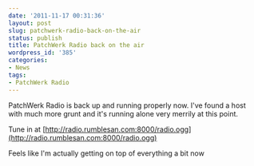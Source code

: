 ```yaml
---
date: '2011-11-17 00:31:36'
layout: post
slug: patchwerk-radio-back-on-the-air
status: publish
title: PatchWerk Radio back on the air
wordpress_id: '385'
categories:
- News
tags:
- PatchWerk Radio
---
```


PatchWerk Radio is back up and running properly now. I've found a host with much more grunt and it's running alone very merrily at this point.

Tune in at [http://radio.rumblesan.com:8000/radio.ogg](http://radio.rumblesan.com:8000/radio.ogg)

Feels like I'm actually getting on top of everything a bit now
